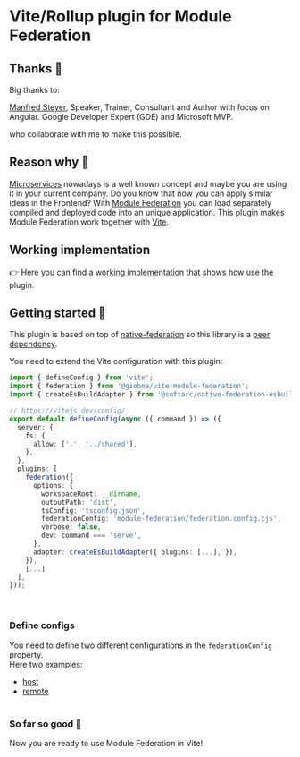 # Vite/Rollup plugin for Module Federation

## Thanks 🤝

Big thanks to:

[Manfred Steyer](https://twitter.com/manfredsteyer), Speaker, Trainer, Consultant and Author with focus on Angular. Google Developer Expert (GDE) and Microsoft MVP.

who collaborate with me to make this possible.

## Reason why 🤔

[Microservices](https://martinfowler.com/articles/microservices.html) nowadays is a well known concept and maybe you are using it in your current company.
Do you know that now you can apply similar ideas in the Frontend?
With [Module Federation](https://blog.logrocket.com/building-micro-frontends-webpacks-module-federation/#:~:text=Module%20federation%20is%20a%20JavaScript,between%20two%20different%20application%20codebases.) you can load separately compiled and deployed code into an unique application.
This plugin makes Module Federation work together with [Vite](https://vitejs.dev/).

## Working implementation

👉 Here you can find a [working implementation](https://github.com/gioboa/svelte-microfrontend-demo) that shows how use the plugin.

## Getting started 🚀

This plugin is based on top of [native-federation](https://www.npmjs.com/package/@softarc/native-federation) so this library is a [peer dependency](https://docs.npmjs.com/cli/v8/configuring-npm/package-json#peerdependencies).

You need to extend the Vite configuration with this plugin:

```typescript
import { defineConfig } from 'vite';
import { federation } from '@gioboa/vite-module-federation';
import { createEsBuildAdapter } from '@softarc/native-federation-esbuild';

// https://vitejs.dev/config/
export default defineConfig(async ({ command }) => ({
  server: {
    fs: {
      allow: ['.', '../shared'],
    },
  },
  plugins: [
    federation({
      options: {
        workspaceRoot: __dirname,
        outputPath: 'dist',
        tsConfig: 'tsconfig.json',
        federationConfig: 'module-federation/federation.config.cjs',
        verbose: false,
        dev: command === 'serve',
      },
      adapter: createEsBuildAdapter({ plugins: [...], }),
    }),
    [...]
  ],
}));
```

<br>

### Define configs

You need to define two different configurations in the `federationConfig` property.<br>
Here two examples:

- [host](https://www.npmjs.com/package/@softarc/native-federation#configuring-hosts)
- [remote](https://www.npmjs.com/package/@softarc/native-federation#configuring-remotes)
  <br><br>

### So far so good 🎉

Now you are ready to use Module Federation in Vite!
